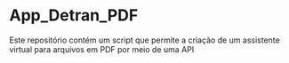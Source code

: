 # App_Detran_PDF
Este repositório contém um script que permite a criação de um assistente virtual para arquivos em PDF por meio de uma API
